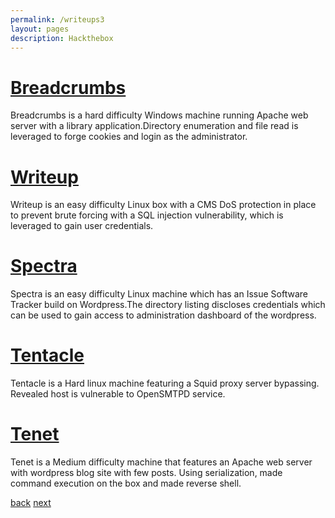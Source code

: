 ```yaml
---
permalink: /writeups3
layout: pages
description: Hackthebox
---
```




# [Breadcrumbs](/breadcrumbs)

Breadcrumbs is a hard difficulty Windows machine running Apache web server with a library application.Directory enumeration and file read is leveraged to forge cookies and login as the administrator.

# [Writeup](/writeup)


Writeup is an easy difficulty Linux box with a CMS DoS protection in place to prevent brute forcing with a SQL injection vulnerability, which is leveraged to gain user credentials.

# [Spectra](/spectra)

Spectra is an easy difficulty Linux machine which has an Issue Software Tracker build on Wordpress.The directory listing discloses credentials which can be used to gain access to administration dashboard of the wordpress.

# [Tentacle](/tentacle)

Tentacle is a Hard linux machine featuring a Squid proxy server bypassing. Revealed host is vulnerable to OpenSMTPD service.

# [Tenet](/tenet)

Tenet is a Medium difficulty machine that features an Apache web server with wordpress blog site with few posts. Using serialization, made command execution on the box and made reverse shell.

[back](/) [next](/writeup2)